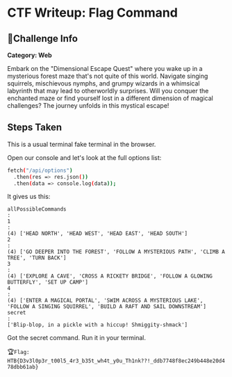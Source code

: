 # CTF Writeup: Flag Command

## 🧩Challenge Info
**Category: Web**

Embark on the "Dimensional Escape Quest" where you wake up in a mysterious forest maze that's not quite of this world. Navigate singing squirrels, mischievous nymphs, and grumpy wizards in a whimsical labyrinth that may lead to otherworldly surprises. Will you conquer the enchanted maze or find yourself lost in a different dimension of magical challenges? The journey unfolds in this mystical escape!

## Steps Taken

This is a usual terminal fake terminal in the browser.

Open our console and let's look at the full options list:
```bash
fetch("/api/options")
  .then(res => res.json())
  .then(data => console.log(data));
```

It gives us this:
```
allPossibleCommands
: 
1
: 
(4) ['HEAD NORTH', 'HEAD WEST', 'HEAD EAST', 'HEAD SOUTH']
2
: 
(4) ['GO DEEPER INTO THE FOREST', 'FOLLOW A MYSTERIOUS PATH', 'CLIMB A TREE', 'TURN BACK']
3
: 
(4) ['EXPLORE A CAVE', 'CROSS A RICKETY BRIDGE', 'FOLLOW A GLOWING BUTTERFLY', 'SET UP CAMP']
4
: 
(4) ['ENTER A MAGICAL PORTAL', 'SWIM ACROSS A MYSTERIOUS LAKE', 'FOLLOW A SINGING SQUIRREL', 'BUILD A RAFT AND SAIL DOWNSTREAM']
secret
: 
['Blip-blop, in a pickle with a hiccup! Shmiggity-shmack']
```

Got the secret command. Run it in your terminal.

🏆```Flag: HTB{D3v3l0p3r_t00l5_4r3_b35t_wh4t_y0u_Th1nk??!_ddb7748f8ec249b448e20d478dbb61ab}```
